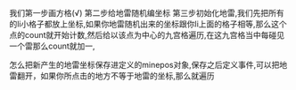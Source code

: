 我们第一步画方格(√)
第二步给地雷随机编坐标
第三步初始化地雷,我们先把所有的li小格子都放上坐标,如果你地雷随机出来的坐标跟你li上面的格子相等,那么这个点的count就开始计数,然后给以该点为中心的九宫格遍历,在这九宫格当中每碰见一个雷那么count就加一,



怎么把新产生的地雷坐标保存进定义的minepos对象,保存之后定义事件,可以把地雷翻开，如果你所点击的地方不等于地雷的坐标,那么就遍历